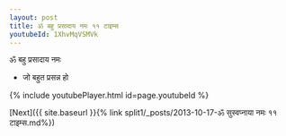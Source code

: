 ```yaml
---
layout: post
title: ॐ बहु प्रसादाय नमः ११ टाइम्स
youtubeId: 1XhvMqVSMVk
---
```

 
 
 ॐ बहु प्रसादाय नमः  
 
 -  जो बहुत प्रसन्न हो 
 
  
 
  
 
 
 
 
 
 


{% include youtubePlayer.html id=page.youtubeId %}
 
[Next]({{ site.baseurl }}{% link  split1/_posts/2013-10-17-ॐ सुस्वप्नाया नमः ११ टाइम्स.md%})
 
